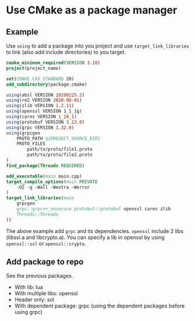 # Use CMake as a package manager

## Example

Use `using` to add a package into you project and use `target_link_libraries` to link (also add include directories) to you target.

```cmake
cmake_minimum_required(VERSION 3.18)
project(project_name)

set(CMAKE_CXX_STANDARD 20)
add_subdirectory(package.cmake)

using(absl VERSION 20200225.2)
using(re2 VERSION 2020-08-01)
using(zlib VERSION 1.2.11)
using(openssl VERSION 1_1_1g)
using(cares VERSION 1_16_1)
using(protobuf VERSION 3.13.0)
using(grpc VERSION 1.32.0)
using(grpcgen 
    PROTO_PATH ${PROJECT_SOURCE_DIR}
    PROTO_FILES
        path/to/proto/file1.proto
        path/to/proto/file2.proto
)
find_package(Threads REQUIRED)

add_executable(main main.cpp)
target_compile_options(main PRIVATE
    -O2 -g -Wall -Wextra -Werror
)
target_link_libraries(main
    grpcgen
    grpc::grpc++_unsecure protobuf::protobuf openssl cares zlib
    Threads::Threads
))
```

The above example add `grpc` and its dependencies. `openssl` include 2 libs (libssl.a and libcrypto.a). You can specify a lib in openssl by using `openssl::ssl` or `openssl::crypto`.

## Add package to repo

See the previous packages.

* With lib: lua
* With multiple libs: openssl
* Header only: sol
* With dependent package: grpc (using the dependent packages before using grpc)
